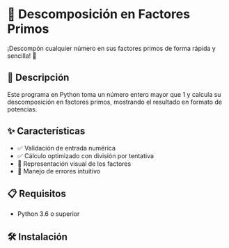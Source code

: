 # 🔢 Descomposición en Factores Primos

¡Descompón cualquier número en sus factores primos de forma rápida y sencilla! 🌟

## 📌 Descripción
Este programa en Python toma un número entero mayor que 1 y calcula su descomposición en factores primos, mostrando el resultado en formato de potencias.

## ✨ Características
- ✅ Validación de entrada numérica
- ✅ Cálculo optimizado con división por tentativa
- 🎨 Representación visual de los factores
- 🚨 Manejo de errores intuitivo

## 📋 Requisitos
- Python 3.6 o superior

## 🛠 Instalación